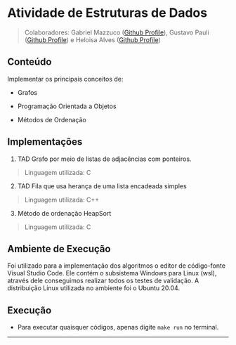 # Atividade de Estruturas de Dados
>Colaboradores: Gabriel Mazzuco ([Github Profile](https://github.com/gabrielmazz)), Gustavo Pauli ([Github Profile](https://github.com/GusPauli)) e Heloisa Alves ([Github Profile](https://github.com/Helogizzy))

## Conteúdo
Implementar os principais conceitos de:

* Grafos

* Programação Orientada a Objetos

* Métodos de Ordenação

## Implementações

1. TAD Grafo por meio de listas de adjacências com ponteiros. 
>Linguagem utilizada: C

2. TAD Fila que usa herança de uma lista encadeada simples
>Linguagem utilizada: C++

3. Método de ordenação HeapSort
>Linguagem utilizada: C

## Ambiente de Execução
Foi utilizado para a implementação dos algoritmos o editor de código-fonte Visual Studio Code. Ele contém o subsistema Windows para Linux (wsl), através dele conseguimos realizar todos os testes de validação. A distribuição Linux utilizada no ambiente foi o Ubuntu 20.04. 

## Execução

- Para executar quaisquer códigos, apenas digite `make run` no terminal.
---
